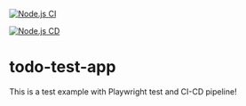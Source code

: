 [![Node.js CI](https://github.com/ivanmarinoff/todo-test-app/actions/workflows/pipeline.yml/badge.svg?branch=feature-1)](https://github.com/ivanmarinoff/todo-test-app/actions/workflows/pipeline.yml)

[![Node.js CD](https://github.com/ivanmarinoff/todo-test-app/actions/workflows/pipeline.yml/badge.svg?event=push)](https://github.com/ivanmarinoff/todo-test-app/actions/workflows/pipeline.yml)

# todo-test-app
This is a test example with Playwright test and CI-CD pipeline!
